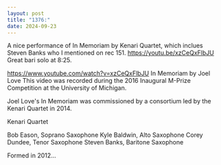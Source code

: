 ```yaml
---
layout: post
title: "1376:"
date: 2024-09-23
---
```


A nice performance of In Memoriam by Kenari Quartet, which inclues Steven Banks who I mentioned on rec 151.
https://youtu.be/xzCeQxFlbJU
Great bari solo at 8:25.

https://www.youtube.com/watch?v=xzCeQxFlbJU
In Memoriam by Joel Love
This video was recorded during the 2016 Inaugural M-Prize Competition at the University of Michigan.

Joel Love's In Memoriam was commissioned by a consortium led by the Kenari Quartet in 2014.

Kenari Quartet

Bob Eason, Soprano Saxophone
Kyle Baldwin, Alto Saxophone
Corey Dundee, Tenor Saxophone
Steven Banks, Baritone Saxophone

Formed in 2012...
